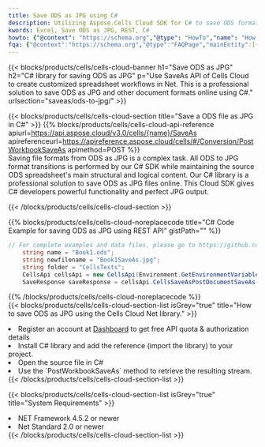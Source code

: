 ```yaml
---
title: Save ODS as JPG using C# 
description: Utilizing Aspose.Cells Cloud SDK for C# to save ODS format file as JPG format file. 
kwords: Excel, Save ODS as JPG, REST, C#
howto: {"@context": "https://schema.org","@type": "HowTo","name": "How to save ODS as JPG using the Cells Cloud Net library.","description": "How to save ODS as JPG using the Cells Cloud Net library.","image": {"@type": "ImageObject"},"url": "/net/saveas/ods-to-jpg/","step": [{ "@type": "HowToStep","name": "How to save ODS as JPG using the Cells Cloud Net library. step 1", "image": {"@type": "ImageObject",},"url": "/net/saveas/ods-to-jpg/","text": "Register an account at <a href='https://dashboard.aspose.cloud/'>Dashboard</a> to get free API quota & authorization details",},{ "@type": "HowToStep","name": "How to save ODS as JPG using the Cells Cloud Net library. step 1", "image": {"@type": "ImageObject",},"url": "/net/saveas/ods-to-jpg/","text": "Install C# library and add the reference (import the library) to your project.",},{ "@type": "HowToStep","name": "How to save ODS as JPG using the Cells Cloud Net library. step 1", "image": {"@type": "ImageObject",},"url": "/net/saveas/ods-to-jpg/","text": "Open the source file in C#",},{ "@type": "HowToStep","name": "How to save ODS as JPG using the Cells Cloud Net library. step 1", "image": {"@type": "ImageObject",},"url": "/net/saveas/ods-to-jpg/","text": "Use the `PostWorkbookSaveAs` method to retrieve the resulting stream.",}, ],"supply": {"@type": "HowToSupply","name": "document"},"tool": [{"@type": "HowToTool","name": "Visual Studio, Visual Studio Code, Rider"},{"@type": "HowToTool","name": "Aspose Cells"}],"totalTime": "PT6M"}
fqa: {"@context":"https://schema.org","@type":"FAQPage","mainEntity":[{"@type":"Question","name":"Why save file as other formats file in C# using REST API?","acceptedAnswer":{"@type":"Answer","text":"Documents are encoded in many ways, and some files may be incompatible with the software you use. To open and read such files, just save them as appropriate file formats.<br/><ol><li>Install .NET SDK and add the reference (import the library) to your project.</li><li>Open the source file in C# using REST API.</li><li>Call the PostWorkbookSaveAsRequest() method, passing an output filename with required extension.</li><li>Get the result of save as a separate file.</li></ol>"}},{"@type":"Question","name":"What file formats can I save as with your C# library?","acceptedAnswer":{"@type":"Answer","text":"We support a variety of file formats for conversion using .NET library, including XLSX, Excel, xls , PDF, CSV, HTML, Markdown, XML, PNG, JPG, TIFF, Json, TXT and many more."}},{"@type":"Question","name":"What is the maximum allowed file size for conversion using this .NET library?","acceptedAnswer":{"@type":"Answer","text":"There are no file size limits for format conversions using .NET library."}}]}
---
```



{{< blocks/products/cells/cells-cloud-banner h1="Save ODS as JPG" h2="C# library for saving ODS as JPG" p="Use SaveAs API of Cells Cloud to create customized spreadsheet workflows in Net. This is a professional solution to save ODS as JPG and other document formats online using C#." urlsection="saveas/ods-to-jpg/" >}}

{{< blocks/products/cells/cells-cloud-section  title="Save a ODS file as JPG in C#" >}}
{{% blocks/products/cells/cells-cloud-api-reference  apiurl=https://api.aspose.cloud/v3.0/cells/{name}/SaveAs  apireferenceurl=https://apireference.aspose.cloud/cells/#/Conversion/PostWorkbookSaveAs  apimethod=POST %}}
<br/>
Saving file formats from ODS as JPG is a complex task. All ODS to JPG format transitions is performed by our C# SDK while maintaining the source ODS spreadsheet's main structural and logical content. Our C# library is a professional solution to save ODS as JPG files online. This Cloud SDK gives C# developers powerful functionality and perfect JPG output.

{{< /blocks/products/cells/cells-cloud-section >}}

{{% blocks/products/cells/cells-cloud-noreplacecode title="C# Code Example for saving ODS as JPG using REST API" gistPath="" %}}
  
```cs
// For complete examples and data files, please go to https://github.com/aspose-cells-cloud/aspose-cells-cloud-dotnet/
    string name = "Book1.ods";
    string newfilename = "Book1SaveAs.jpg";
    string folder = "CellsTests";
    CellsApi cellsApi = new CellsApi(Environment.GetEnvironmentVariable("ProductClientId"), Environment.GetEnvironmentVariable("ProductClientSecret"));
    SaveResponse saveResponse = cellsApi.CellsSaveAsPostDocumentSaveAs(name, null, newfilename, null,null,folder);
```
  
{{% /blocks/products/cells/cells-cloud-noreplacecode  %}}
<br/>
{{< blocks/products/cells/cells-cloud-section-list isGrey="true"  title="How to save ODS as JPG using the Cells Cloud Net library." >}}
<li>Register an account at <a href="https://dashboard.aspose.cloud/">Dashboard</a> to get free API quota & authorization details</li>
<li>Install C# library and add the reference (import the library) to your project.</li>
<li>Open the source file in C#</li>
<li>Use the `PostWorkbookSaveAs` method to retrieve the resulting stream.</li>
{{< /blocks/products/cells/cells-cloud-section-list >}}

{{< blocks/products/cells/cells-cloud-section-list isGrey="true"  title="System Requirements" >}}
<li>NET Framework 4.5.2 or newer</li>
<li>Net Standard 2.0 or newer</li>
{{< /blocks/products/cells/cells-cloud-section-list >}}
